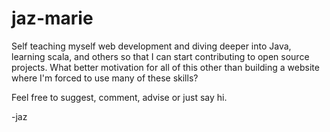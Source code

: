 # jaz-marie

Self teaching myself web development and diving deeper into Java, learning scala, and others so that I can start contributing to open source projects. What better motivation for all of this other than building a website where I'm forced to use many of 
these skills?

Feel free to suggest, comment, advise or just say hi.

-jaz
